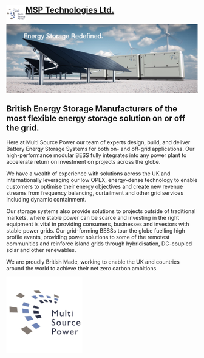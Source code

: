 ## <img align="left" src="https://github.com/MSP-Technologies-Ltd/.github/blob/main/profile/MSP logo JPG square.jpg" width = "50px" height = "50px" alt="MSP Battery Storage Systems logo - grey and blue squares half surrounding the words Multi Source Power."> [MSP Technologies Ltd.](https://www.multisourcepower.com/)

<img align="center" src="https://github.com/MSP-Technologies-Ltd/.github/blob/main/profile/MSP%20Technologies.jpg" alt="MSP Battery Storage Systems on white gravel with solar panels and wind turbines around them.">

## British Energy Storage Manufacturers of the most flexible energy storage solution on or off the grid.

Here at Multi Source Power our team of experts design, build, and deliver Battery Energy Storage Systems for both on- and off-grid applications. Our high-performance modular BESS fully integrates into any power plant to accelerate return on investment on projects across the globe. 

We have a wealth of experience with solutions across the UK and internationally leveraging our low OPEX, energy-dense technology to enable customers to optimise their energy objectives and create new revenue streams from frequency balancing, curtailment and other grid services including dynamic containment. 

Our storage systems also provide solutions to projects outside of traditional markets, where stable power can be scarce and investing in the right equipment is vital in providing consumers, businesses and investors with stable power grids. Our grid-forming BESSs tour the globe fuelling high profile events, providing power solutions to some of the remotest communities and reinforce island grids through hybridisation, DC-coupled solar and other renewables.

We are proudly British Made, working to enable the UK and countries around the world to achieve their net zero carbon ambitions. 


<img align="left" src="https://github.com/MSP-Technologies-Ltd/.github/blob/main/profile/MSP logo JPG square.jpg" width = "200px" height = "200px" alt="MSP Battery Storage Systems logo - grey and blue squeare half surrounding the words Multi Source Power.">[](https://www.multisourcepower.com/)
